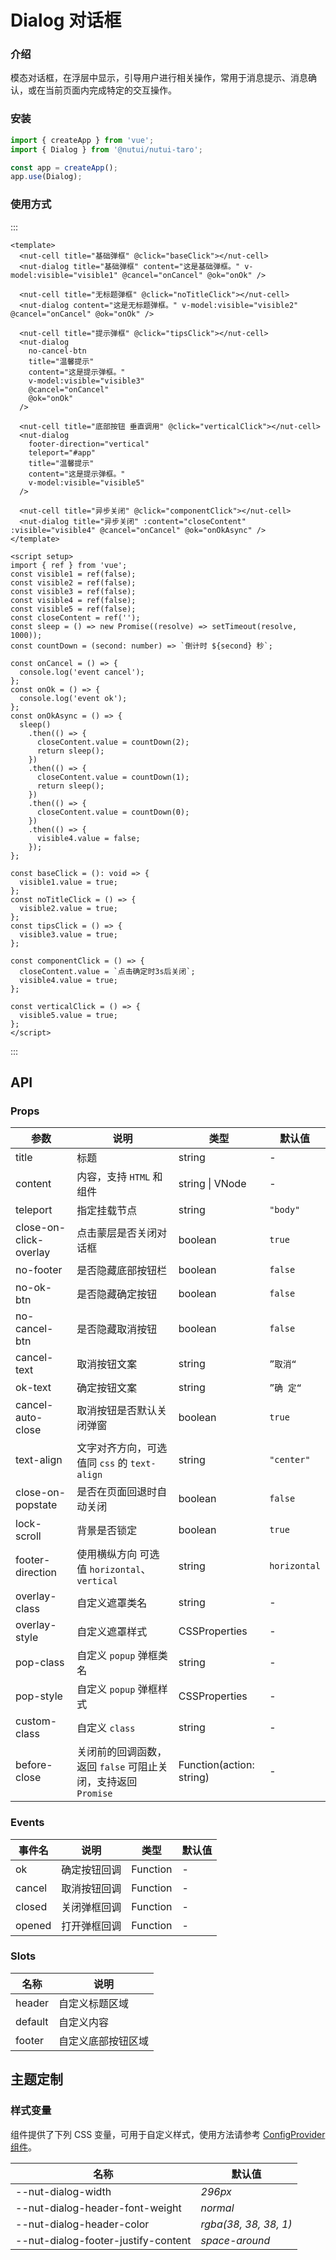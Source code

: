 # Dialog 对话框

### 介绍

模态对话框，在浮层中显示，引导用户进行相关操作，常用于消息提示、消息确认，或在当前页面内完成特定的交互操作。

### 安装

```js
import { createApp } from 'vue';
import { Dialog } from '@nutui/nutui-taro';

const app = createApp();
app.use(Dialog);
```

### 使用方式

:::

```vue
<template>
  <nut-cell title="基础弹框" @click="baseClick"></nut-cell>
  <nut-dialog title="基础弹框" content="这是基础弹框。" v-model:visible="visible1" @cancel="onCancel" @ok="onOk" />

  <nut-cell title="无标题弹框" @click="noTitleClick"></nut-cell>
  <nut-dialog content="这是无标题弹框。" v-model:visible="visible2" @cancel="onCancel" @ok="onOk" />

  <nut-cell title="提示弹框" @click="tipsClick"></nut-cell>
  <nut-dialog
    no-cancel-btn
    title="温馨提示"
    content="这是提示弹框。"
    v-model:visible="visible3"
    @cancel="onCancel"
    @ok="onOk"
  />

  <nut-cell title="底部按钮 垂直调用" @click="verticalClick"></nut-cell>
  <nut-dialog
    footer-direction="vertical"
    teleport="#app"
    title="温馨提示"
    content="这是提示弹框。"
    v-model:visible="visible5"
  />

  <nut-cell title="异步关闭" @click="componentClick"></nut-cell>
  <nut-dialog title="异步关闭" :content="closeContent" :visible="visible4" @cancel="onCancel" @ok="onOkAsync" />
</template>

<script setup>
import { ref } from 'vue';
const visible1 = ref(false);
const visible2 = ref(false);
const visible3 = ref(false);
const visible4 = ref(false);
const visible5 = ref(false);
const closeContent = ref('');
const sleep = () => new Promise((resolve) => setTimeout(resolve, 1000));
const countDown = (second: number) => `倒计时 ${second} 秒`;

const onCancel = () => {
  console.log('event cancel');
};
const onOk = () => {
  console.log('event ok');
};
const onOkAsync = () => {
  sleep()
    .then(() => {
      closeContent.value = countDown(2);
      return sleep();
    })
    .then(() => {
      closeContent.value = countDown(1);
      return sleep();
    })
    .then(() => {
      closeContent.value = countDown(0);
    })
    .then(() => {
      visible4.value = false;
    });
};

const baseClick = (): void => {
  visible1.value = true;
};
const noTitleClick = () => {
  visible2.value = true;
};
const tipsClick = () => {
  visible3.value = true;
};

const componentClick = () => {
  closeContent.value = `点击确定时3s后关闭`;
  visible4.value = true;
};

const verticalClick = () => {
  visible5.value = true;
};
</script>
```

:::

## API

### Props

| 参数 | 说明 | 类型 | 默认值 |
| --- | --- | --- | --- |
| title | 标题 | string | - |
| content | 内容，支持 `HTML` 和组件 | string \| VNode | - |
| teleport | 指定挂载节点 | string | `"body"` |
| close-on-click-overlay | 点击蒙层是否关闭对话框 | boolean | `true` |
| no-footer | 是否隐藏底部按钮栏 | boolean | `false` |
| no-ok-btn | 是否隐藏确定按钮 | boolean | `false` |
| no-cancel-btn | 是否隐藏取消按钮 | boolean | `false` |
| cancel-text | 取消按钮文案 | string | `”取消“` |
| ok-text | 确定按钮文案 | string | `”确 定“` |
| cancel-auto-close | 取消按钮是否默认关闭弹窗 | boolean | `true` |
| text-align | 文字对齐方向，可选值同 `css` 的 `text-align ` | string | `"center"` |
| close-on-popstate | 是否在页面回退时自动关闭 | boolean | `false` |
| lock-scroll | 背景是否锁定 | boolean | `true` |
| footer-direction | 使用横纵方向 可选值 `horizontal`、`vertical` | string | `horizontal` |
| overlay-class | 自定义遮罩类名 | string | - |
| overlay-style | 自定义遮罩样式 | CSSProperties | - |
| pop-class | 自定义 `popup` 弹框类名 | string | - |
| pop-style | 自定义 `popup` 弹框样式 | CSSProperties | - |
| custom-class | 自定义 `class` | string | - |
| before-close | 关闭前的回调函数，返回 `false` 可阻止关闭，支持返回 `Promise` | Function(action: string) | - |

### Events

| 事件名 | 说明 | 类型 | 默认值 |
| --- | --- | --- | --- |
| ok | 确定按钮回调 | Function | - |
| cancel | 取消按钮回调 | Function | - |
| closed | 关闭弹框回调 | Function | - |
| opened | 打开弹框回调 | Function | - |

### Slots

| 名称 | 说明 |
| --- | --- |
| header | 自定义标题区域 |
| default | 自定义内容 |
| footer | 自定义底部按钮区域 |

## 主题定制

### 样式变量

组件提供了下列 CSS 变量，可用于自定义样式，使用方法请参考 [ConfigProvider 组件](#/zh-CN/component/configprovider)。

| 名称 | 默认值 |
| --- | --- |
| --nut-dialog-width | _296px_ |
| --nut-dialog-header-font-weight | _normal_ |
| --nut-dialog-header-color | _rgba(38, 38, 38, 1)_ |
| --nut-dialog-footer-justify-content | _space-around_ |
